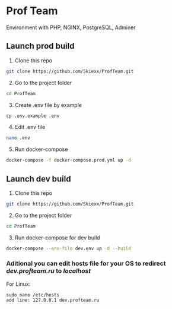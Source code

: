 # Prof Team
Environment with PHP, NGINX, PostgreSQL, Adminer
## Launch prod build
1. Clone this repo
```bash
git clone https://github.com/Skiexx/ProfTeam.git
```
2. Go to the project folder
```bash
cd ProfTeam
```
3. Create .env file by example
```bash
cp .env.example .env
```
4. Edit .env file
```bash
nano .env
```
5. Run docker-compose
```bash
docker-compose -f docker-compose.prod.yml up -d
```
## Launch dev build
1. Clone this repo
```bash
git clone https://github.com/Skiexx/ProfTeam.git
```
2. Go to the project folder
```bash
cd ProfTeam
```
3. Run docker-compose for dev build
```bash
docker-compose --env-file dev.env up -d --build
```
### Aditional you can edit hosts file for your OS to redirect *dev.profteam.ru* to *localhost*  
For Linux:
```
sudo nano /etc/hosts
add line: 127.0.0.1 dev.profteam.ru
```